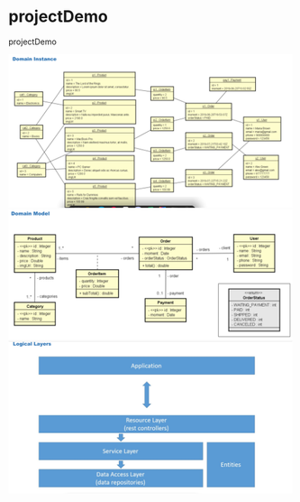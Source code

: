 # projectDemo
projectDemo

![Domain Instance](/imgs/domain_instance.png)
![Domain Model](/imgs/domain_model.png)
![Lojical Layers](/imgs/logical_layers.png)

